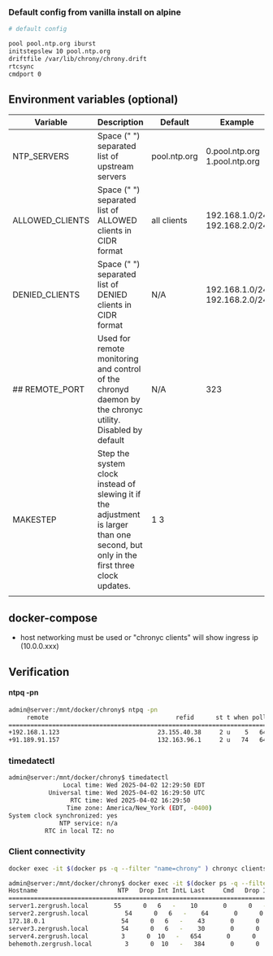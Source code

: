 ### Default config from vanilla install on alpine
```sh
# default config

pool pool.ntp.org iburst
initstepslew 10 pool.ntp.org
driftfile /var/lib/chrony/chrony.drift
rtcsync
cmdport 0
```

## Environment variables (optional)
| Variable | Description | Default | Example |
| - | - | - | - |
| NTP_SERVERS | Space (" ") separated list of upstream servers| pool.ntp.org | 0.pool.ntp.org 1.pool.ntp.org |
| ALLOWED_CLIENTS | Space (" ") separated list of ALLOWED clients in CIDR format | all clients | 192.168.1.0/24 192.168.2.0/24 |
| DENIED_CLIENTS | Space (" ") separated list of DENIED clients in CIDR format | N/A | 192.168.1.0/24 192.168.2.0/24 |
| ## REMOTE_PORT | Used for remote monitoring and control of the chronyd daemon by the chronyc utility.  Disabled by default | N/A | 323 |
| MAKESTEP | Step the system clock instead of slewing it if the adjustment is larger than one second, but only in the first three clock updates. | 1 3 | |
||||

## docker-compose
- host networking must be used or "chronyc clients" will show ingress ip (10.0.0.xxx)

## Verification

#### <b>ntpq -pn</b>
```sh
admin@server:/mnt/docker/chrony$ ntpq -pn
     remote                                   refid      st t when poll reach   delay   offset   jitter
=======================================================================================================
+192.168.1.123                           23.155.40.38     2 u    5   64  377   0.2578  -6.7002   2.0148
+91.189.91.157                           132.163.96.1     2 u   74   64  376  11.0259   0.2089   1.2271
```

### <b>timedatectl</b>
```sh
admin@server:/mnt/docker/chrony$ timedatectl
               Local time: Wed 2025-04-02 12:29:50 EDT
           Universal time: Wed 2025-04-02 16:29:50 UTC
                 RTC time: Wed 2025-04-02 16:29:50
                Time zone: America/New_York (EDT, -0400)
System clock synchronized: yes
              NTP service: n/a
          RTC in local TZ: no
```

### <b>Client connectivity</b>
```sh
docker exec -it $(docker ps -q --filter "name=chrony" ) chronyc clients
```

```sh
admin@server:/mnt/docker/chrony$ docker exec -it $(docker ps -q --filter "name=chrony" ) chronyc clients
Hostname                      NTP   Drop Int IntL Last     Cmd   Drop Int  Last
===============================================================================
server1.zergrush.local       55      0   6   -    10       0      0   -     -
server2.zergrush.local          54      0   6   -    64       0      0   -     -
172.18.0.1                     54      0   6   -    43       0      0   -     -
server3.zergrush.local         54      0   6   -    30       0      0   -     -
server4.zergrush.local         3      0  10   -   654       0      0   -     -
behemoth.zergrush.local         3      0  10   -   384       0      0   -     -
```

